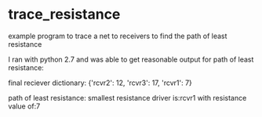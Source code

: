 # trace_resistance
example program to trace a net to receivers to find the path of least resistance


I ran with python 2.7 and was able to get reasonable output for path of least resistance:

final reciever dictionary:
{'rcvr2': 12, 'rcvr3': 17, 'rcvr1': 7}

path of least resistance:
smallest resistance driver is:rcvr1 with resistance value of:7
